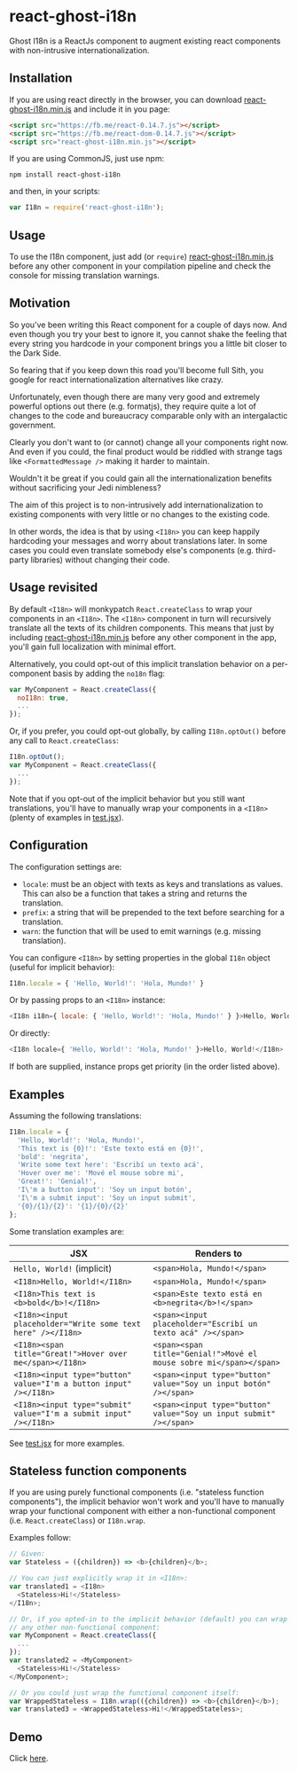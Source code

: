 react-ghost-i18n
================

Ghost I18n is a ReactJs component to augment existing react components with non-intrusive internationalization.

Installation
------------

If you are using react directly in the browser, you can download [react-ghost-i18n.min.js](https://raw.github.com/pzavolinsky/react-i18n/master/dist/react-ghost-i18n.min.js) and include it in you page:

```html
<script src="https://fb.me/react-0.14.7.js"></script>
<script src="https://fb.me/react-dom-0.14.7.js"></script>
<script src="react-ghost-i18n.min.js"></script>
```

If you are using CommonJS, just use npm:

```
npm install react-ghost-i18n
```

and then, in your scripts:
```javascript
var I18n = require('react-ghost-i18n');
```

Usage
-----

To use the I18n component, just add (or `require`) [react-ghost-i18n.min.js](https://raw.github.com/pzavolinsky/react-i18n/master/dist/react-ghost-i18n.min.js) before any other component in your compilation pipeline and check the console for missing translation warnings.


Motivation
----------

So you've been writing this React component for a couple of days now. And even though you try your best to ignore it, you cannot shake the feeling that every string you hardcode in your component brings you a little bit closer to the Dark Side.

So fearing that if you keep down this road you'll become full Sith, you google for react internationalization alternatives like crazy.

Unfortunately, even though there are many very good and extremely powerful options out there (e.g. formatjs), they require quite a lot of changes to the code and bureaucracy comparable only with an intergalactic government.

Clearly you don't want to (or cannot) change all your components right now. And even if you could, the final product would be riddled with strange tags like `<FormattedMessage />` making it harder to maintain.

Wouldn't it be great if you could gain all the internationalization benefits without sacrificing your Jedi nimbleness?

The aim of this project is to non-intrusively add internationalization to existing components with very little or no changes to the existing code.

In other words, the idea is that by using `<I18n>` you can keep happily hardcoding your messages and worry about translations later. In some cases you could even translate somebody else's components (e.g. third-party libraries) without changing their code.


Usage revisited
---------------

By default `<I18n>` will monkypatch `React.createClass` to wrap your components in an `<I18n>`. The `<I18n>` component in turn will recursively translate all the texts of its children components. This means that just by including [react-ghost-i18n.min.js](https://raw.github.com/pzavolinsky/react-i18n/master/dist/react-ghost-i18n.min.js) before any other component in the app, you'll gain full localization with minimal effort.

Alternatively, you could opt-out of this implicit translation behavior on a per-component basis by adding the `no18n` flag:

```js
var MyComponent = React.createClass({
  noI18n: true,
  ...
});
```

Or, if you prefer, you could opt-out globally, by calling `I18n.optOut()` before any call to `React.createClass`:

```js
I18n.optOut();
var MyComponent = React.createClass({
  ...
});
```

Note that if you opt-out of the implicit behavior but you still want translations, you'll have to manually wrap your components in a `<I18n>` (plenty of examples in [test.jsx](https://raw.github.com/pzavolinsky/react-i18n/master/src/test.jsx)).

Configuration
-------------

The configuration settings are:
- `locale`: must be an object with texts as keys and translations as values. This can also be a function that takes a string and returns the translation.
- `prefix`: a string that will be prepended to the text before searching for a translation.
- `warn`: the function that will be used to emit warnings (e.g. missing translation).

You can configure `<I18n>` by setting properties in the global `I18n` object (useful for implicit behavior):
```js
I18n.locale = { 'Hello, World!': 'Hola, Mundo!' }
```

Or by passing props to an `<I18n>` instance:
```js
<I18n i18n={ locale: { 'Hello, World!': 'Hola, Mundo!' } }>Hello, World!</I18n>
```

Or directly:
```js
<I18n locale={ 'Hello, World!': 'Hola, Mundo!' }>Hello, World!</I18n>
```

If both are supplied, instance props get priority (in the order listed above).

Examples
--------

Assuming the following translations:

```js
I18n.locale = {
  'Hello, World!': 'Hola, Mundo!',
  'This text is {0}!': 'Este texto está en {0}!',
  'bold': 'negrita',
  'Write some text here': 'Escribí un texto acá',
  'Hover over me': 'Mové el mouse sobre mi',
  'Great!': 'Genial!',
  'I\'m a button input': 'Soy un input botón',
  'I\'m a submit input': 'Soy un input submit',
  '{0}/{1}/{2}': '{1}/{0}/{2}'
};

```

Some translation examples are:

| JSX  | Renders to |
|----- |------------|
| `Hello, World!` (implicit) | `<span>Hola, Mundo!</span>` |
| `<I18n>Hello, World!</I18n>` | `<span>Hola, Mundo!</span>` |
| `<I18n>This text is <b>bold</b>!</I18n>` | `<span>Este texto está en <b>negrita</b>!</span>` |
| `<I18n><input placeholder="Write some text here" /></I18n>` | `<span><input placeholder="Escribí un texto acá" /></span>` |
| `<I18n><span title="Great!">Hover over me</span></I18n>` | `<span><span title="Genial!">Mové el mouse sobre mi</span></span>` |
| `<I18n><input type="button" value="I'm a button input" /></I18n>` | `<span><input type="button" value="Soy un input botón" /></span>` |
| `<I18n><input type="submit" value="I'm a submit input" /></I18n>` | `<span><input type="button" value="Soy un input submit" /></span>` |

See [test.jsx](https://raw.github.com/pzavolinsky/react-i18n/master/src/test.jsx) for more examples.

Stateless function components
-----------------------------

If you are using purely functional components (i.e. "stateless function components"), the implicit behavior won't work and you'll have to manually wrap your functional component with either a non-functional component (i.e. `React.createClass`) or `I18n.wrap`.

Examples follow:

```js
// Given:
var Stateless = ({children}) => <b>{children}</b>;

// You can just explicitly wrap it in <I18n>:
var translated1 = <I18n>
  <Stateless>Hi!</Stateless>
</I18n>;

// Or, if you opted-in to the implicit behavior (default) you can wrap it in
// any other non-functional component:
var MyComponent = React.createClass({
  ...
});
var translated2 = <MyComponent>
  <Stateless>Hi!</Stateless>
</MyComponent>;

// Or you could just wrap the functional component itself:
var WrappedStateless = I18n.wrap(({children}) => <b>{children}</b>);
var translated3 = <WrappedStateless>Hi!</WrappedStateless>;
```

Demo
----

Click [here](http://pzavolinsky.github.io/react-ghost-i18n/).
